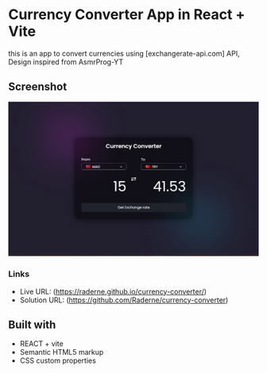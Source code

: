 # Currency Converter App in React + Vite

this is an app to convert currencies using [exchangerate-api.com] API, Design inspired from AsmrProg-YT

## Screenshot

![](./Screenshot.png)

### Links

- Live URL: (https://raderne.github.io/currency-converter/)
- Solution URL: (https://github.com/Raderne/currency-converter)

## Built with

- REACT + vite
- Semantic HTML5 markup
- CSS custom properties
